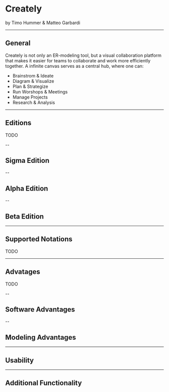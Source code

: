 # Creately

by Timo Hummer & Matteo Garbardi

---

## General

Creately is not only an ER-modeling tool, but a visual collaboration platform that makes it easier for teams to collaborate and work more efficiently together. A infinite canvas serves as a central hub, where one can:

- Brainstrom &  Ideate
- Diagram & Visualize
- Plan & Strategize
- Run Worshops & Meetings
- Manage Projects
- Research & Analysis

---

## Editions

TODO

--

## Sigma Edition

--

## Alpha Edition

--

## Beta Edition

---

## Supported Notations

TODO

---

## Advatages

TODO

--

## Software Advantages

--

## Modeling Advantages

---

## Usability

---

## Additional Functionality
